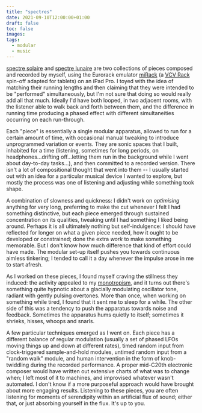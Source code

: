 ```yaml
---
title: "spectres"
date: 2021-09-10T12:00:00+01:00
draft: false
toc: false
images:
tags: 
  - modular
  - music
---
```

[spectre solaire](https://open.spotify.com/track/1QxK6IG2Gw81jSPWdaPKrA?si=7WfQhNTeQuaoLich21rtnA&context=spotify%3Aartist%3A1uAMOaGbobgRv3Gqt5QaDS&dl_branch=1) and [spectre lunaire](https://open.spotify.com/track/49YrMpGphSz1h0xE5uoST8?si=_Ex7kpuNSGazxUgEiaFpLA&context=spotify%3Aalbum%3A4KT7HqNdINBIMfUxe40P62&dl_branch=1) are two collections of pieces composed and recorded by myself, using the Eurorack emulator [miRack](https://mirack.app/) (a [VCV Rack](https://vcvrack.com/) spin-off adapted for tablets) on an iPad Pro. I toyed with the idea of matching their running lengths and then claiming that they were intended to be "performed" simultaneously, but I'm not sure that doing so would really add all that much. Ideally I'd have both looped, in two adjacent rooms, with the listener able to walk back and forth between them, and the difference in running time producing a phased effect with different simultaneities occurring on each run-through.

Each "piece" is essentially a single modular apparatus, allowed to run for a certain amount of time, with occasional manual tweaking to introduce unprogrammed variation or events. They are sonic spaces that I built, inhabited for a time (listening, sometimes for long periods, on headphones...drifting off...letting them run in the background while I went about day-to-day tasks...), and then committed to a recorded version. There isn't a lot of compositional thought that went into them -- I usually started out with an idea for a particular musical device I wanted to explore, but mostly the process was one of listening and adjusting while something took shape.

A combination of slowness and quickness: I didn't work on _optimising_ anything for very long, preferring to make the cut whenever I felt I had something distinctive, but each piece emerged through sustained concentration on its qualities, tweaking until I had something I liked being around. Perhaps it is all ultimately nothing but self-indulgence: I should have reflected for longer on what a given piece needed, how it ought to be developed or constrained; done the extra _work_ to make something memorable. But I don't know how much difference that kind of effort could have made. The modular set-up itself pushes you towards continuous aimless tinkering; I tended to call it a day whenever the impulse arose in me to start afresh.

As I worked on these pieces, I found myself craving the stillness they induced: the activity appealed to my [monotropism](https://thepsychologist.bps.org.uk/volume-32/august-2019/me-and-monotropism-unified-theory-autism), and it turns out there's something quite hypnotic about a glacially modulating oscillator tone, radiant with gently pulsing overtones. More than once, when working on something while tired, I found that it sent me to sleep for a while. The other side of this was a tendency to push the apparatus towards noise and feedback. Sometimes the apparatus hums quietly to itself; sometimes it shrieks, hisses, whoops and snarls.

A few particular techniques emerged as I went on. Each piece has a different balance of regular modulation (usually a set of phased LFOs moving things up and down at different rates), timed random input from clock-triggered sample-and-hold modules, untimed random input from a "random walk" module, and human intervention in the form of knob-twiddling during the recorded performance. A proper mid-C20th electronic composer would have written out extensive charts of what was to change when; I left most of it to machines, and improvised whatever wasn't automated. I don't know if a more purposeful approach would have brought about more engaging results. Listening to these pieces, you are often listening for moments of serendipity within an artificial flux of sound; either that, or just absorbing yourself in the flux. It's up to you.
